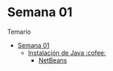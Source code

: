 # Semana 01

Temario
- [Semana 01](#semana_01)
    - [Instalación de Java :cofee:](#instalacionJava)
        - [NetBeans](#NetBeans)

